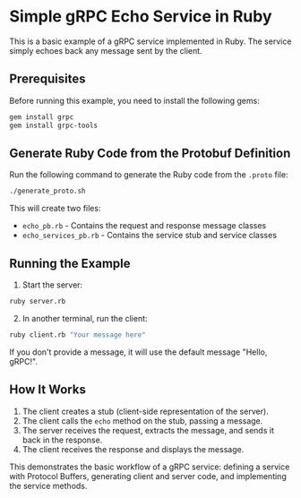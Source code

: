 # Simple gRPC Echo Service in Ruby

This is a basic example of a gRPC service implemented in Ruby. The service simply echoes back any message sent by the client.

## Prerequisites

Before running this example, you need to install the following gems:

```bash
gem install grpc
gem install grpc-tools
```

## Generate Ruby Code from the Protobuf Definition

Run the following command to generate the Ruby code from the `.proto` file:

```bash
./generate_proto.sh
```

This will create two files:
- `echo_pb.rb` - Contains the request and response message classes
- `echo_services_pb.rb` - Contains the service stub and service classes

## Running the Example

1. Start the server:

```bash
ruby server.rb
```

2. In another terminal, run the client:

```bash
ruby client.rb "Your message here"
```

If you don't provide a message, it will use the default message "Hello, gRPC!".

## How It Works

1. The client creates a stub (client-side representation of the server).
2. The client calls the `echo` method on the stub, passing a message.
3. The server receives the request, extracts the message, and sends it back in the response.
4. The client receives the response and displays the message.

This demonstrates the basic workflow of a gRPC service: defining a service with Protocol Buffers, generating client and server code, and implementing the service methods.
